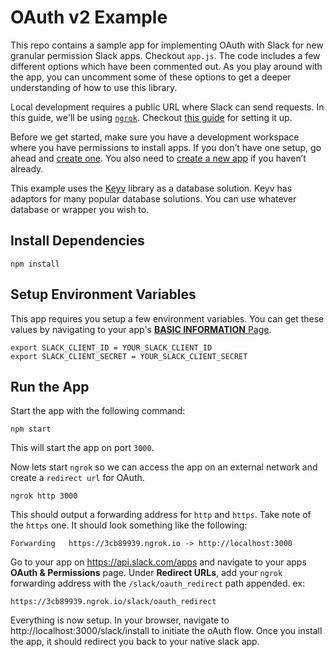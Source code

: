 # OAuth v2 Example

This repo contains a sample app for implementing OAuth with Slack for new granular permission Slack apps. Checkout `app.js`. The code includes a few different options which have been commented out. As you play around with the app, you can uncomment some of these options to get a deeper understanding of how to use this library. 

Local development requires a public URL where Slack can send requests. In this guide, we'll be using [`ngrok`](https://ngrok.com/download). Checkout [this guide](https://api.slack.com/tutorials/tunneling-with-ngrok) for setting it up.

Before we get started, make sure you have a development workspace where you have permissions to install apps. If you don’t have one setup, go ahead and [create one](https://slack.com/create). You also need to [create a new app](https://api.slack.com/apps?new_app=1) if you haven’t already. 

This example uses the [Keyv](https://github.com/lukechilds/keyv) library as a database solution. Keyv has adaptors for many popular database solutions. You can use whatever database or wrapper you wish to. 

## Install Dependencies

```
npm install
```

## Setup Environment Variables

This app requires you setup a few environment variables. You can get these values by navigating to your app's [**BASIC INFORMATION** Page](https://api.slack.com/apps). 

```
export SLACK_CLIENT_ID = YOUR_SLACK_CLIENT_ID
export SLACK_CLIENT_SECRET = YOUR_SLACK_CLIENT_SECRET
```

## Run the App

Start the app with the following command:

```
npm start
```

This will start the app on port `3000`.

Now lets start `ngrok` so we can access the app on an external network and create a `redirect url` for OAuth. 

```
ngrok http 3000
```

This should output a forwarding address for `http` and `https`. Take note of the `https` one. It should look something like the following:

```
Forwarding   https://3cb89939.ngrok.io -> http://localhost:3000
```

Go to your app on https://api.slack.com/apps and navigate to your apps **OAuth & Permissions** page. Under **Redirect URLs**, add your `ngrok` forwarding address with the `/slack/oauth_redirect` path appended. ex:

```
https://3cb89939.ngrok.io/slack/oauth_redirect
```

Everything is now setup. In your browser, navigate to http://localhost:3000/slack/install to initiate the oAuth flow. Once you install the app, it should redirect you back to your native slack app.
